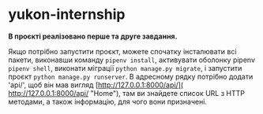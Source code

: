 # yukon-internship

**В проєкті реалізовано перше та друге завдання.**

Якщо потрібно запустити проєкт, можете спочатку інсталювати всі пакети, виконавши команду `pipenv install`, активувати
оболонку pipenv `pipenv shell`, виконати міграції `python manage.py migrate`, і запустити проєкт 
`python manage.py runserver`. В адресному рядку потрібно додати 'api/', щоб він мав вигляд [http://127.0.0.1:8000/api/](
http://127.0.0.1:8000/api/ "Home"), там ви знайдете список URL з HTTP методами, а також інформацію, для чого вони 
призначені.